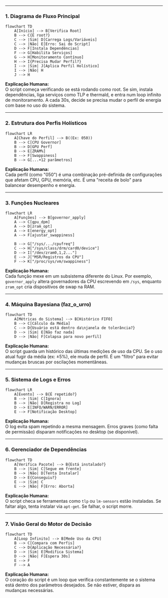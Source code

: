 
---

### 1. **Diagrama de Fluxo Principal**  
```mermaid
flowchart TD
    A[Início] --> B[Verifica Root]
    B --> C{É root?}
    C --> |Sim| D[Carrega Logs/Variáveis]
    C --> |Não| E[Erro: Sai do Script]
    D --> F[Instala Dependências]
    F --> G[Habilita Serviços]
    G --> H[Monitoramento Contínuo]
    H --> I{Precisa Mudar Perfil?}
    I --> |Sim| J[Aplica Perfil Holístico]
    I --> |Não| H
    J --> H
```

**Explicação Humana:**  
O script começa verificando se está rodando como root. Se sim, instala dependências, liga serviços como TLP e thermald, e entra num loop infinito de monitoramento. A cada 30s, decide se precisa mudar o perfil de energia com base no uso do sistema.

---

### 2. **Estrutura dos Perfis Holísticos**  
```mermaid
flowchart LR
    A[Chave do Perfil] --> B((Ex: 050))
    B --> C[CPU Governor]
    B --> D[GPU Perf]
    B --> E[ZRAM%]
    B --> F[Swappiness]
    B --> G[...+12 parâmetros]
```

**Explicação Humana:**  
Cada perfil (como "050") é uma combinação pré-definida de configurações que afetam CPU, GPU, memória, etc. É uma "receita de bolo" para balancear desempenho e energia.

---

### 3. **Funções Nucleares**  
```mermaid
flowchart LR
    A[Funções] --> B[governor_apply]
    A --> C[gpu_dpm]
    A --> D[zram_opt]
    A --> E[energy_opt]
    A --> F[ajustar_swappiness]
    
    B --> G["/sys/.../cpufreq"]
    C --> H["/sys/class/drm/card0/device"]
    D --> I["/dev/zram0,1,2..."]
    E --> J["MSR/Registros da CPU"]
    F --> K["/proc/sys/vm/swappiness"]

```

**Explicação Humana:**  
Cada função mexe em um subsistema diferente do Linux. Por exemplo, `governor_apply` altera governadores da CPU escrevendo em `/sys`, enquanto `zram_opt` cria dispositivos de swap na RAM.

---

### 4. **Máquina Bayesiana (faz_o_urro)**  
```mermaid
flowchart TD
    A[Métricas do Sistema] --> B[Histórico FIFO]
    B --> C[Cálculo da Média]
    C --> D{Usuário está dentro da\njanela de tolerância?}
    D --> |Sim| E[Não faz nada]
    D --> |Não| F[Colapsa para novo perfil]
```

**Explicação Humana:**  
O script guarda um histórico das últimas medições de uso da CPU. Se o uso atual fugir da média (ex: ±5%), ele muda de perfil. É um "filtro" para evitar mudanças bruscas por oscilações momentâneas.

---

### 5. **Sistema de Logs e Erros**  
```mermaid
flowchart LR
    A[Evento] --> B{É repetido?}
    B --> |Sim| C[Ignora]
    B --> |Não| D[Registra no Log]
    D --> E[INFO/WARN/ERROR]
    E --> F[Notificação Desktop]
```

**Explicação Humana:**  
O log evita spam repetindo a mesma mensagem. Erros graves (como falta de permissão) disparam notificações no desktop (se disponível).

---

### 6. **Gerenciador de Dependências**  
```mermaid
flowchart TD
    A[Verifica Pacote] --> B{Está instalado?}
    B --> |Sim| C[Segue em frente]
    B --> |Não| D[Tenta Instalar]
    D --> E{Conseguiu?}
    E --> |Sim| C
    E --> |Não| F[Erro: Aborta]
```

**Explicação Humana:**  
O script checa se ferramentas como `tlp` ou `lm-sensors` estão instaladas. Se faltar algo, tenta instalar via `apt-get`. Se falhar, o script morre.

---

### 7. **Visão Geral do Motor de Decisão**  
```mermaid
flowchart TD
    A[Loop Infinito] --> B[Mede Uso da CPU]
    B --> C[Compara com Perfis]
    C --> D{Aplicação Necessária?}
    D --> |Sim| E[Modifica Sistema]
    D --> |Não| F[Espera 30s]
    E --> F
    F --> A
```

**Explicação Humana:**  
O coração do script é um loop que verifica constantemente se o sistema está dentro dos parâmetros desejados. Se não estiver, dispara as mudanças necessárias.
